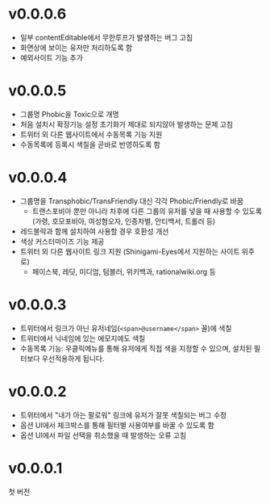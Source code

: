 v0.0.0.6
=====
* 일부 contentEditable에서 무한루프가 발생하는 버그 고침
* 화면상에 보이는 유저만 처리하도록 함
* 예외사이트 기능 추가

v0.0.0.5
=====
* 그룹명 Phobic을 Toxic으로 개명
* 처음 설치시 확장기능 설정 초기화가 제대로 되지않아 발생하는 문제 고침
* 트위터 외 다른 웹사이트에서 수동목록 기능 지원
* 수동목록에 등록시 색칠을 곧바로 반영하도록 함

v0.0.0.4
=====
* 그룹명을 Transphobic/TransFriendly 대신 각각 Phobic/Friendly로 바꿈
  * 트랜스포비아 뿐만 아니라 차후에 다른 그룹의 유저를 넣을 때 사용할 수 있도록 (가령, 호모포비아, 여성혐오자, 인종차별, 안티백서, 트롤러 등)
* 레드블락과 함께 설치하여 사용할 경우 호환성 개선
* 색상 커스터마이즈 기능 제공
* 트위터 외 다른 웹사이트 링크 지원 (Shinigami-Eyes에서 지원하는 사이트 위주로)
  * 페이스북, 레딧, 미디엄, 텀블러, 위키백과, rationalwiki.org 등

v0.0.0.3
=====
* 트위터에서 링크가 아닌 유저네임(`<span>@username</span>` 꼴)에 색칠
* 트위터에서 닉네임에 있는 에모지에도 색칠
* 수동목록 기능: 우클릭메뉴를 통해 유저에게 직접 색을 지정할 수 있으며, 설치된 필터보다 우선적용하게 됩니다.

v0.0.0.2
=====

* 트위터에서 "내가 아는 팔로워" 링크에 유저가 잘못 색칠되는 버그 수정
* 옵션 UI에서 체크박스를 통해 필터별 사용여부를 바꿀 수 있도록 함
* 옵션 UI에서 파일 선택을 취소했을 때 발생하는 오류 고침

v0.0.0.1
=====

첫 버전
